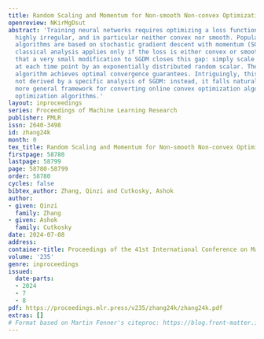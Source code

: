 ```yaml
---
title: Random Scaling and Momentum for Non-smooth Non-convex Optimization
openreview: NKirMgDsut
abstract: 'Training neural networks requires optimizing a loss function that may be
  highly irregular, and in particular neither convex nor smooth. Popular training
  algorithms are based on stochastic gradient descent with momentum (SGDM), for which
  classical analysis applies only if the loss is either convex or smooth. We show
  that a very small modification to SGDM closes this gap: simply scale the update
  at each time point by an exponentially distributed random scalar. The resulting
  algorithm achieves optimal convergence guarantees. Intriguingly, this result is
  not derived by a specific analysis of SGDM: instead, it falls naturally out of a
  more general framework for converting online convex optimization algorithms to non-convex
  optimization algorithms.'
layout: inproceedings
series: Proceedings of Machine Learning Research
publisher: PMLR
issn: 2640-3498
id: zhang24k
month: 0
tex_title: Random Scaling and Momentum for Non-smooth Non-convex Optimization
firstpage: 58780
lastpage: 58799
page: 58780-58799
order: 58780
cycles: false
bibtex_author: Zhang, Qinzi and Cutkosky, Ashok
author:
- given: Qinzi
  family: Zhang
- given: Ashok
  family: Cutkosky
date: 2024-07-08
address:
container-title: Proceedings of the 41st International Conference on Machine Learning
volume: '235'
genre: inproceedings
issued:
  date-parts:
  - 2024
  - 7
  - 8
pdf: https://proceedings.mlr.press/v235/zhang24k/zhang24k.pdf
extras: []
# Format based on Martin Fenner's citeproc: https://blog.front-matter.io/posts/citeproc-yaml-for-bibliographies/
---
```

